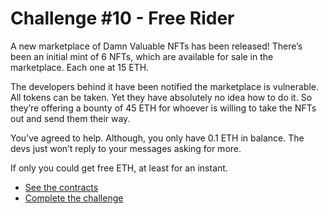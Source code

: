 # Challenge #10 - Free Rider

A new marketplace of Damn Valuable NFTs has been released! There’s been an initial mint of 6 NFTs, which are available for sale in the marketplace. Each one at 15 ETH.

The developers behind it have been notified the marketplace is vulnerable. All tokens can be taken. Yet they have absolutely no idea how to do it. So they’re offering a bounty of 45 ETH for whoever is willing to take the NFTs out and send them their way.

You’ve agreed to help. Although, you only have 0.1 ETH in balance. The devs just won’t reply to your messages asking for more.

If only you could get free ETH, at least for an instant.

- [See the contracts](https://github.com/piatoss3612/damn-vulnerable-defi-foundry/tree/v3/src/Contracts/10.free-rider)
- [Complete the challenge](https://github.com/piatoss3612/damn-vulnerable-defi-foundry/blob/v3/test/Levels/10.free-rider/FreeRider.t.sol)
